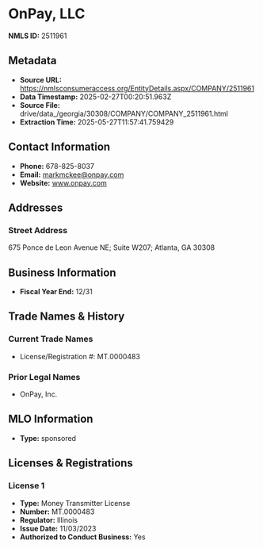 # OnPay, LLC

**NMLS ID:** 2511961

## Metadata
- **Source URL:** https://nmlsconsumeraccess.org/EntityDetails.aspx/COMPANY/2511961
- **Data Timestamp:** 2025-02-27T00:20:51.963Z
- **Source File:** drive/data_/georgia/30308/COMPANY/COMPANY_2511961.html
- **Extraction Time:** 2025-05-27T11:57:41.759429

## Contact Information
- **Phone:** 678-825-8037
- **Email:** markmckee@onpay.com
- **Website:** www.onpay.com

## Addresses
### Street Address
675 Ponce de Leon Avenue NE; Suite W207; Atlanta, GA 30308

## Business Information
- **Fiscal Year End:** 12/31

## Trade Names & History
### Current Trade Names
- License/Registration #: MT.0000483

### Prior Legal Names
- OnPay, Inc.

## MLO Information
- **Type:** sponsored

## Licenses & Registrations

### License 1
- **Type:** Money Transmitter License
- **Number:** MT.0000483
- **Regulator:** Illinois
- **Issue Date:** 11/03/2023
- **Authorized to Conduct Business:** Yes
